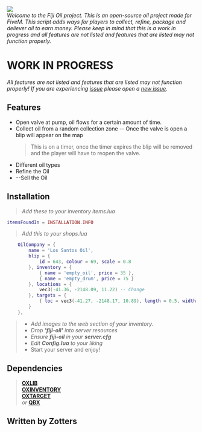 

![](https://i.ibb.co/YTKXfNVK/Fiji-Oil20.png)  
*Welcome to the Fiji Oil project. This is an open-source oil project made for FiveM. This script adds ways for players to collect, refine, package and deliever oil to earn money. Please keep in mind that this is a work in progress and all features are not listed and features that are listed may not function properly.*

# WORK IN PROGRESS
*All features are not listed and features that are listed may not function properly! If you are experiencing [issue](https://github.com/Zotters/fiji-oil/issues) please open a [new issue](https://github.com/Zotters/fiji-oil/issues/new/choose).*

## Features
* Open valve at pump, oil flows for a certain amount of time. 
* Collect oil from a random collection zone -- Once the valve is open a blip will appear on the map
  > This is on a timer, once the timer expires the blip will be removed and the player will have to reopen the valve.
* Different oil types
* Refine the Oil
* --Sell the Oil



## Installation
>*Add these to your inventory items.lua*
```lua
itemsFoundIn = INSTALLATION.INFO
```
>*Add this to your shops.lua*  
```lua
	OilCompany = {
		name = 'Los Santos Oil',
		blip = {
			id = 643, colour = 69, scale = 0.8
		}, inventory = {
			{ name = 'empty_oil', price = 35 },
            { name = 'empty_drum', price = 75 }
		}, locations = {
			vec3(-41.36, -2148.09, 11.22) -- Change
		}, targets = {
			{ loc = vec3(-41.27, -2148.17, 10.89), length = 0.5, width = 3.0, heading = 270.0, minZ = 30.5, maxZ = 32.0, distance = 3 }
		}
	},
```
>* *Add images to the web section of your inventory.*  
>* *Drop **'fiji-oil'** into server resources*  
>* *Ensure **fiji-oil** in your **server.cfg***  
>* *Edit **Config.lua** to your liking*
>* Start your server and enjoy!

## Dependencies
> **[OXLIB](https://overextended.dev)**  
> **[OXINVENTORY](https://overextended.dev)**  
> **[OXTARGET](https://overextended.dev)**   
>  *or* **[QBX](https://www.qbox.re)**

## Written by Zotters
